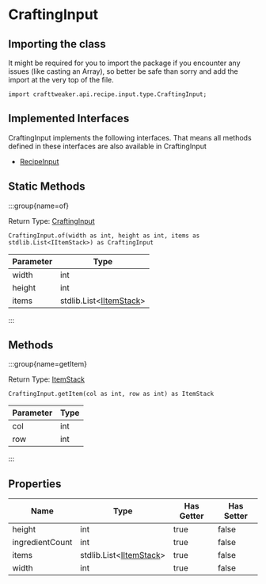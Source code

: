 # CraftingInput

## Importing the class

It might be required for you to import the package if you encounter any issues (like casting an Array), so better be safe than sorry and add the import at the very top of the file.
```zenscript
import crafttweaker.api.recipe.input.type.CraftingInput;
```


## Implemented Interfaces
CraftingInput implements the following interfaces. That means all methods defined in these interfaces are also available in CraftingInput

- [RecipeInput](/vanilla/api/recipe/input/RecipeInput)

## Static Methods

:::group{name=of}

Return Type: [CraftingInput](/vanilla/api/recipe/input/type/CraftingInput)

```zenscript
CraftingInput.of(width as int, height as int, items as stdlib.List<IItemStack>) as CraftingInput
```

| Parameter |                             Type                              |
|-----------|---------------------------------------------------------------|
| width     | int                                                           |
| height    | int                                                           |
| items     | stdlib.List&lt;[IItemStack](/vanilla/api/item/IItemStack)&gt; |


:::

## Methods

:::group{name=getItem}

Return Type: [ItemStack](/vanilla/api/item/ItemStack)

```zenscript
CraftingInput.getItem(col as int, row as int) as ItemStack
```

| Parameter | Type |
|-----------|------|
| col       | int  |
| row       | int  |


:::


## Properties

|      Name       |                             Type                              | Has Getter | Has Setter |
|-----------------|---------------------------------------------------------------|------------|------------|
| height          | int                                                           | true       | false      |
| ingredientCount | int                                                           | true       | false      |
| items           | stdlib.List&lt;[IItemStack](/vanilla/api/item/IItemStack)&gt; | true       | false      |
| width           | int                                                           | true       | false      |

